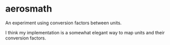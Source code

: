 # aerosmath
An experiment using conversion factors between units.

I think my implementation is a somewhat elegant way to map units and their conversion factors.
